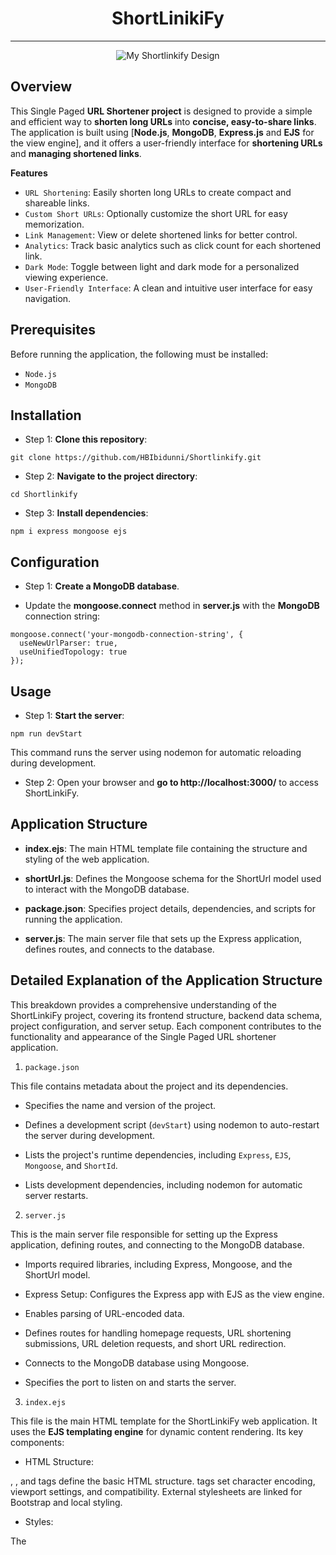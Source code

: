 <div align="center"><h1>ShortLinikiFy</h1></div>

------------------------

<div align="center">
<img src="https://i.imgur.com/0iXMDac.jpg" alt="My Shortlinkify Design">
</div>

## __Overview__

This Single Paged __URL Shortener project__ is designed to provide a simple and efficient way to __shorten long URLs__ into __concise, easy-to-share links__. 
The application is built using [__Node.js__, __MongoDB__, __Express.js__ and __EJS__ for the view engine],
and it offers a user-friendly interface for __shortening URLs__ and __managing shortened links__.

__Features__
- `URL Shortening`: Easily shorten long URLs to create compact and shareable links.
- `Custom Short URLs`: Optionally customize the short URL for easy memorization.
- `Link Management`: View or delete shortened links for better control.
- `Analytics`: Track basic analytics such as click count for each shortened link.
- `Dark Mode`: Toggle between light and dark mode for a personalized viewing experience.
- `User-Friendly Interface`: A clean and intuitive user interface for easy navigation.

## Prerequisites
Before running the application, the following must be installed:
- `Node.js`
- `MongoDB`

## Installation
- Step 1: __Clone this repository__:

```
git clone https://github.com/HBIbidunni/Shortlinkify.git

```
- Step 2: __Navigate to the project directory__: 

```
cd Shortlinkify

```
- Step 3: __Install dependencies__: 

```
npm i express mongoose ejs

``` 

## Configuration
- Step 1: __Create a MongoDB database__.

- Update the __mongoose.connect__ method in __server.js__ with the __MongoDB__ connection string:

```
mongoose.connect('your-mongodb-connection-string', {
  useNewUrlParser: true,
  useUnifiedTopology: true
});

```

## Usage
- Step 1: __Start the server__:

```
npm run devStart

```

This command runs the server using nodemon for automatic reloading during development.

- Step 2: Open your browser and __go to http://localhost:3000/__ to access ShortLinkiFy.


## Application Structure

- __index.ejs__: The main HTML template file containing the structure and styling of the web application.

- __shortUrl.js__: Defines the Mongoose schema for the ShortUrl model used to interact with the MongoDB database.

- __package.json__: Specifies project details, dependencies, and scripts for running the application.

- __server.js__: The main server file that sets up the Express application, defines routes, and connects to the database.



## Detailed Explanation of the Application Structure

This breakdown provides a comprehensive understanding of the ShortLinkiFy project, 
covering its frontend structure, backend data schema, project configuration, and server setup. 
Each component contributes to the functionality and appearance of the Single Paged URL shortener application.


1) `package.json`

This file contains metadata about the project and its dependencies.

- Specifies the name and version of the project.

- Defines a development script (`devStart`) using nodemon to auto-restart the server during development.

- Lists the project's runtime dependencies, including `Express`, `EJS`, `Mongoose`, and `ShortId`.

- Lists development dependencies, including nodemon for automatic server restarts.


2) `server.js`

 This is the main server file responsible for setting up the Express application, defining routes, and connecting to the MongoDB database.

- Imports required libraries, including Express, Mongoose, and the ShortUrl model.

- Express Setup: Configures the Express app with EJS as the view engine.

- Enables parsing of URL-encoded data.

- Defines routes for handling homepage requests, URL shortening submissions, URL deletion requests, and short URL redirection.

- Connects to the MongoDB database using Mongoose.

- Specifies the port to listen on and starts the server.


3) `index.ejs`

This file is the main HTML template for the ShortLinkiFy web application. 
It uses the __EJS templating engine__ for dynamic content rendering. Its key components:

- HTML Structure:

<html>, <head>, and <body> tags define the basic HTML structure.
<meta> tags set character encoding, viewport settings, and compatibility.
External stylesheets are linked for Bootstrap and local styling.

- Styles:

The <style> block contains custom CSS for light and dark modes, a toggle button, container styles, table styles, and a navigation bar.
The @keyframes glow rule defines a simple animation for text shadow.

- Title and Navigation:

The <title> tag sets the document title.
The navigation bar contains a link to the home page (#).

- Container and Form:

A container holds the main content. The <h1> tag displays the application name with a gradient background.
A form allows users to submit a URL for shortening.

- Table:

A table displays information about each shortened URL, including the full URL, short URL, clicks, and delete button.

- Scripts:

JavaScript functions for toggling dark mode and confirming delete actions.
A button triggers the dark mode toggle function.


4) `shortUrl.js`

This file defines the Mongoose schema for the ShortUrl model, which represents a shortened URL in the MongoDB database.

- Schema: The schema includes fields for the full URL, short URL (generated using shortId), click count, and an action field.

-Exports: The module exports the Mongoose model based on the schema.


## ShortLinkiFy Demo: Light & Dark Mode

<div>
  <img src="https://i.imgur.com/4F5alEe.jpg" alt="ShortLinkiFy 1" width="400" />
  <img src="https://i.imgur.com/ZUS4z6W.jpg" alt="ShortLinkiFy 2" width="400" />
</div>

<div>  
  <img src="https://i.imgur.com/jsqNO0N.jpg" alt="ShortLinkify 3" width="400" />
  <img src="https://i.imgur.com/W4sUFzh.jpg" alt="ShortLinkiFy 4" width="400" />
</div> 
